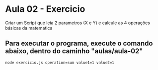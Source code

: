 # Aula 02 - Exercicio 
Criar um Script que leia 2 parametros (X e Y) e calcule as 4 operações básicas da matematica

## Para executar o programa, execute o comando abaixo, dentro do caminho "aulas/aula-02"
``` 
node exercicio.js operation=sum value1=1 value2=1
 ```